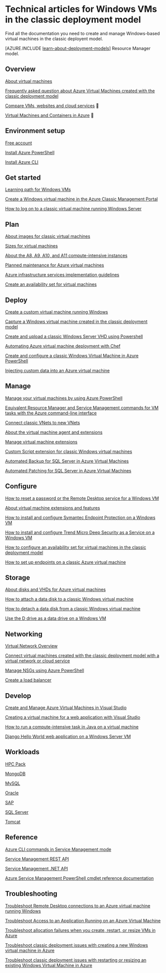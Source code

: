<properties
   pageTitle="Technical articles for classic Windows VMs | Azure"
   description="A complete list of Azure documentation articles for Windows virtual machines in the classic deployment model"
   services="virtual-machines-windows"
   documentationCenter=""
   authors="dlepow"
   manager="timlt"
   tags="azure-service-management"
   editor=""/>

<tags
	ms.service="virtual-machines-windows"
	ms.date="04/20/2016"
	wacn.date=""/>

# Technical articles for Windows VMs in the classic deployment model


Find all the documentation you need to create and manage Windows-based virtual machines in the classic deployent model.

[AZURE.INCLUDE [learn-about-deployment-models](../includes/learn-about-deployment-models-classic-include.md)] Resource Manager model.


## Overview

[About virtual machines](/documentation/articles/virtual-machines-windows-about/)

[Frequently asked question about Azure Virtual Machines created with the classic deployment model](/documentation/articles/virtual-machines-windows-classic-faq/)

[Compare VMs, websites and cloud services](/documentation/articles/choose-web-site-cloud-service-vm/)


[Virtual Machines and Containers in Azure](/documentation/articles/virtual-machines-windows-containers/)




## Environment setup

[Free account](https://azure.microsoft.com/free/)
 
[Install Azure PowerShell](/documentation/articles/powershell-install-configure/)

[Install Azure CLI](/documentation/articles/xplat-cli-install/)


## Get started
[Learning path for Windows VMs](https://azure.microsoft.com/documentation/learning-paths/virtual-machines/)

[Create a Windows virtual machine in the Azure Classic Management Portal](/documentation/articles/virtual-machines-windows-classic-tutorial/)

[How to log on to a classic virtual machine running Windows Server](/documentation/articles/virtual-machines-windows-classic-connect-logon/)




## Plan

[About images for classic virtual machines](/documentation/articles/virtual-machines-windows-classic-about-images/)

[Sizes for virtual machines](/documentation/articles/virtual-machines-windows-sizes/)

[About the A8, A9, A10, and A11 compute-intensive instances](/documentation/articles/virtual-machines-windows-a8-a9-a10-a11-specs/)

[Planned maintenance for Azure virtual machines](/documentation/articles/virtual-machines-windows-planned-maintenance/)

[Azure infrastructure services implementation guidelines](/documentation/articles/virtual-machines-windows-infrastructure-service-guidelines/)

[Create an availability set for virtual machines](/documentation/articles/virtual-machines-windows-classic-configure-availability/)


## Deploy

[Create a custom virtual machine running Windows](/documentation/articles/virtual-machines-windows-classic-createportal/)

[Capture a Windows virtual machine created in the classic deployment model](/documentation/articles/virtual-machines-windows-classic-capture-image/)

[Create and upload a classic Windows Server VHD using Powershell](/documentation/articles/virtual-machines-windows-classic-createupload-vhd/)

[Automating Azure virtual machine deployment with Chef](/documentation/articles/virtual-machines-windows-chef-automation/)

[Create and configure a classic Windows Virtual Machine in Azure PowerShell](/documentation/articles/virtual-machines-windows-classic-create-powershell/)

[Injecting custom data into an Azure virtual machine](/documentation/articles/virtual-machines-windows-classic-inject-custom-data/)


## Manage

[Manage your virtual machines by using Azure PowerShell](/documentation/articles/virtual-machines-windows-classic-manage-psh/)

[Equivalent Resource Manager and Service Management commands for VM tasks with the Azure command-line interface](/documentation/articles/virtual-machines-windows-cli-manage/)
	
[Connect classic VNets to new VNets](/documentation/articles/virtual-networks-arm-asm-s2s-howto/)
	
[About the virtual machine agent and extensions](/documentation/articles/virtual-machines-windows-classic-agents-and-extensions/)

[Manage virtual machine extensions](/documentation/articles/virtual-machines-windows-classic-manage-extensions/)

[Custom Script extension for classic Windows virtual machines](/documentation/articles/virtual-machines-windows-classic-extensions-customscript/)

[Automated Backup for SQL Server in Azure Virtual Machines](/documentation/articles/virtual-machines-windows-classic-sql-automated-backup/)

[Automated Patching for SQL Server in Azure Virtual Machines](/documentation/articles/virtual-machines-windows-classic-sql-automated-patching/)



## Configure

[How to reset a password or the Remote Desktop service for a Windows VM](/documentation/articles/virtual-machines-windows-reset-rdp/)

[About virtual machine extensions and features](/documentation/articles/virtual-machines-windows-extensions-features/)

[How to install and configure Symantec Endpoint Protection on a Windows VM](/documentation/articles/virtual-machines-windows-classic-install-symantec/)
	
[How to install and configure Trend Micro Deep Security as a Service on a Windows VM](/documentation/articles/virtual-machines-windows-classic-install-trend/)

[How to configure an availability set for virtual machines in the classic deployment model](/documentation/articles/virtual-machines-windows-classic-configure-availability/)

[How to set up endpoints on a classic Azure virtual machine](/documentation/articles/virtual-machines-windows-classic-setup-endpoints/)

## Storage

[About disks and VHDs for Azure virtual machines](/documentation/articles/virtual-machines-windows-about-disks-vhds/)
	
[How to attach a data disk to a classic Windows virtual machine](/documentation/articles/virtual-machines-windows-classic-attach-disk/)

[How to detach a data disk from a classic Windows virtual machine](/documentation/articles/virtual-machines-windows-classic-detach-disk/)

[Use the D drive as a data drive on a Windows VM](/documentation/articles/virtual-machines-windows-classic-change-drive-letter/)

## Networking

[Virtual Network Overview](/documentation/articles/virtual-networks-overview/)

[Connect virtual machines created with the classic deployment model with a virtual network or cloud service](/documentation/articles/virtual-machines-windows-classic-connect-vms/)
	
[Manage NSGs using Azure PowerShell](/documentation/articles/virtual-networks-create-nsg-classic-ps/)
	
[Create a load balancer](/documentation/articles/load-balancer-get-started-internet-classic-portal/)

	

## Develop

[Create and Manage Azure Virtual Machines in Visual Studio](/documentation/articles/virtual-machines-windows-classic-manage-visual-studio/)

[Creating a virtual machine for a web application with Visual Studio](/documentation/articles/virtual-machines-windows-classic-web-app-visual-studio/)

[How to run a compute-intensive task in Java on a virtual machine](/documentation/articles/virtual-machines-windows-classic-java-run-compute-intensive-task/)

[Django Hello World web application on a Windows Server VM](/documentation/articles/virtual-machines-windows-classic-python-django-web-app/)
		


## Workloads

[HPC Pack](/documentation/articles/virtual-machines-windows-hpcpack-cluster-options/)

[MongoDB](/documentation/articles/virtual-machines-windows-classic-install-mongodb/)

[MySQL](/documentation/articles/virtual-machines-windows-classic-mysql-2008r2/)

[Oracle](/documentation/articles/virtual-machines-windows-classic-oracle/)

[SAP](/documentation/articles/virtual-machines-windows-classic-sap-get-started/)

[SQL Server](/documentation/articles/virtual-machines-windows-sql-server-iaas-overview/)

[Tomcat](/documentation/articles/virtual-machines-windows-classic-java-run-tomcat-app-server/)

## Reference
[Azure CLI commands in Service Management mode](/documentation/articles/virtual-machines-command-line-tools/)

[Service Management REST API](https://msdn.microsoft.com/zh-cn/library/azure/ee460799.aspx)

[Service Management .NET API](https://msdn.microsoft.com/zh-cn/library/azure/mt420161.aspx)

[Azure Service Management PowerShell cmdlet reference documentation](https://msdn.microsoft.com/zh-cn/library/azure/dn708504.aspx)


## Troubleshooting

[Troubleshoot Remote Desktop connections to an Azure virtual machine running Windows](/documentation/articles/virtual-machines-windows-troubleshoot-rdp-connection/)

[Troubleshoot Access to an Application Running on an Azure Virtual Machine](/documentation/articles/virtual-machines-windows-troubleshoot-app-connection/)

[Troubleshoot allocation failures when you create, restart, or resize VMs in Azure](/documentation/articles/virtual-machines-windows-allocation-failure/)

[Troubleshoot classic deployment issues with creating a new Windows virtual machine in Azure](/documentation/articles/virtual-machines-windows-classic-troubleshoot-deployment-new-vm/)

[Troubleshoot classic deployment issues with restarting or resizing an existing Windows Virtual Machine in Azure](/documentation/articles/virtual-machines-windows-classic-restart-resize-error-troubleshooting/)
